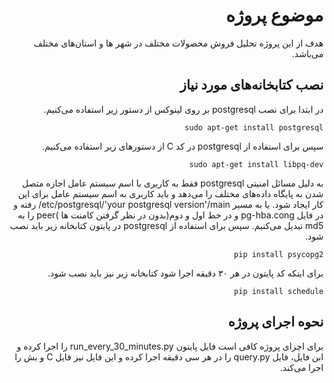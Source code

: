 <div dir="rtl">

# موضوع پروژه

هدف از این پروژه تحلیل فروش محصولات مختلف در شهر ها و استان‌های مختلف می‌باشد.

## نصب کتابخانه‌های مورد نیاز
در ابتدا برای نصب postgresql بر روی لینوکس از دستور زیر استفاده می‌کنیم.
```
sudo apt-get install postgresql
```
سپس برای استفاده از postgresql در کد C از دستورهای زیر استفاده می‌کنیم.

```
sudo apt-get install libpq-dev
```
 به دلیل مسائل امنیتی postgresql فقط به کاریری با اسم سیستم عامل اجازه متصل شدن به پایگاه داده‌های مختلف را می‌دهد و باید کاربری به اسم سیستم عامل برای این کار ایجاد شود.
 یا به مسیر etc/postgresql/'your postgresql version'/main/ رفته و در فایل pg-hba.cong و در خط اول و دوم(بدون در نظر گرفتن کامنت ها )peer را به md5 تبدیل می‌کنیم.
سپس برای استفاده از postgresql در پایتون کتابخانه زیر باید نصب شود.

```
pip install psycopg2
```
برای اینکه کد پایتون در هر ۳۰ دقیقه اجرا شود کتابخانه زیر نیز باید نصب شود.

```
pip install schedule
```
## نحوه اجرای پروژه
برای اچزای پروژه کافی است فایل پایتون run_every_30_minutes.py را اجرا کرده و ابن فایل، فایل query.py را در هر سی دقیقه اجرا کرده و این فایل نیز فایل C و بش را اجرا می‌کند. 

</div>

